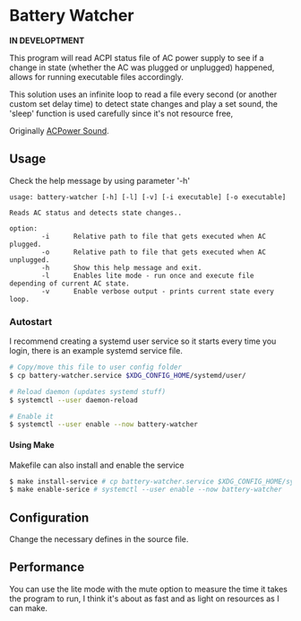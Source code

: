 # Battery Watcher
**IN DEVELOPTMENT**

This program will read ACPI status file of AC power supply to see if a change in
state (whether the AC was plugged or unplugged) happened, allows for running executable
files accordingly.

This solution uses an infinite loop to read a file every second (or another custom set delay time)
to detect state changes and play a set sound, the 'sleep' function is used carefully since it's not
resource free,

Originally [ACPower Sound](https://github.com/DannyXjsu/acpower-sound).

## Usage
Check the help message by using parameter '-h'

```
usage: battery-watcher [-h] [-l] [-v] [-i executable] [-o executable]

Reads AC status and detects state changes..

option:
        -i      Relative path to file that gets executed when AC plugged.
        -o      Relative path to file that gets executed when AC unplugged.
        -h      Show this help message and exit.
        -l      Enables lite mode - run once and execute file depending of current AC state.
        -v      Enable verbose output - prints current state every loop.
```

### Autostart

I recommend creating a systemd user service so it starts every time you login, there is an example systemd service file.

```bash
# Copy/move this file to user config folder
$ cp battery-watcher.service $XDG_CONFIG_HOME/systemd/user/

# Reload daemon (updates systemd stuff)
$ systemctl --user daemon-reload

# Enable it 
$ systemctl --user enable --now battery-watcher
```
#### Using Make
Makefile can also install and enable the service
```bash
$ make install-service # cp battery-watcher.service $XDG_CONFIG_HOME/systemd/user  && systemctl --user daemon-reload
$ make enable-serice # systemctl --user enable --now battery-watcher
```

## Configuration
Change the necessary defines in the source file.


## Performance
You can use the lite mode with the mute option to measure the time it takes the program to run, I think it's about as fast and as light on resources as I can make.
